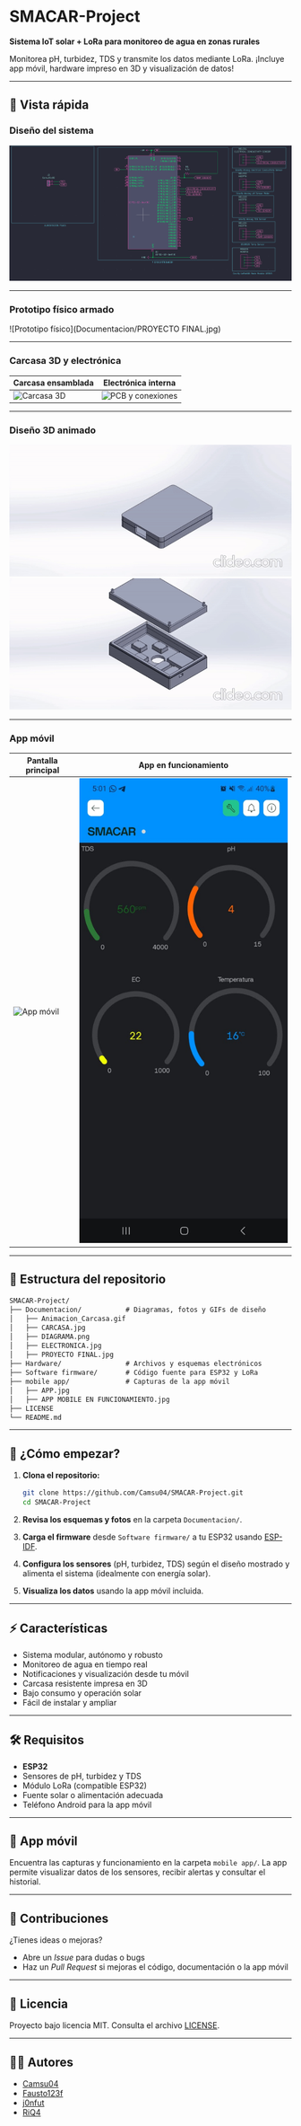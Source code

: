 
# SMACAR-Project

**Sistema IoT solar + LoRa para monitoreo de agua en zonas rurales**

Monitorea pH, turbidez, TDS y transmite los datos mediante LoRa. ¡Incluye app móvil, hardware impreso en 3D y visualización de datos!

---

## 🌟 Vista rápida

### Diseño del sistema

![Diagrama general](Hardware/Electronic/SMACAR%20MAIN%20BOARD/Diagrama.png)


---

### Prototipo físico armado

![Prototipo físico](Documentacion/PROYECTO FINAL.jpg)

---

### Carcasa 3D y electrónica

| Carcasa ensamblada                       | Electrónica interna                        |
|-------------------------------------------|--------------------------------------------|
| ![Carcasa 3D](Documentacion/CARCASA.jpg) | ![PCB y conexiones](Documentacion/ELECTRONICA.jpg) |

---

### Diseño 3D animado

![Animación carcasa 3D](Hardware/3D%20Design/Carcasa%20LoRaWAN/ensamble%20gif.gif)
![Animación carcasa 3D](Hardware/3D%20Design/Carcasa%20placa%20Trasmisora/ensamblaje%20gif.gif)

---

### App móvil

| Pantalla principal | App en funcionamiento |
|--------------------|----------------------|
| ![App móvil](mobile%20app/APP.jpg) | ![App funcionando](Software/mobile%20app/APP_MOBILE_EN_FUNCIONAMIENTO.jpg) |


---

## 📁 Estructura del repositorio

```
SMACAR-Project/
├── Documentacion/           # Diagramas, fotos y GIFs de diseño
│   ├── Animacion_Carcasa.gif
│   ├── CARCASA.jpg
│   ├── DIAGRAMA.png
│   ├── ELECTRONICA.jpg
│   ├── PROYECTO FINAL.jpg
├── Hardware/                # Archivos y esquemas electrónicos
├── Software firmware/       # Código fuente para ESP32 y LoRa
├── mobile app/              # Capturas de la app móvil
│   ├── APP.jpg
│   ├── APP MOBILE EN FUNCIONAMIENTO.jpg
├── LICENSE
└── README.md
```

---

## 🚀 ¿Cómo empezar?

1. **Clona el repositorio:**
    ```bash
    git clone https://github.com/Camsu04/SMACAR-Project.git
    cd SMACAR-Project
    ```

2. **Revisa los esquemas y fotos** en la carpeta `Documentacion/`.

3. **Carga el firmware** desde `Software firmware/` a tu ESP32 usando [ESP-IDF](https://docs.espressif.com/projects/esp-idf/en/latest/esp32/get-started/index.html).

4. **Configura los sensores** (pH, turbidez, TDS) según el diseño mostrado y alimenta el sistema (idealmente con energía solar).

5. **Visualiza los datos** usando la app móvil incluida.

---

## ⚡ Características

- Sistema modular, autónomo y robusto
- Monitoreo de agua en tiempo real
- Notificaciones y visualización desde tu móvil
- Carcasa resistente impresa en 3D
- Bajo consumo y operación solar
- Fácil de instalar y ampliar

---

## 🛠️ Requisitos

- **ESP32**
- Sensores de pH, turbidez y TDS
- Módulo LoRa (compatible ESP32)
- Fuente solar o alimentación adecuada
- Teléfono Android para la app móvil

---

## 📲 App móvil

Encuentra las capturas y funcionamiento en la carpeta `mobile app/`.
La app permite visualizar datos de los sensores, recibir alertas y consultar el historial.

---

## 🤝 Contribuciones

¿Tienes ideas o mejoras?
- Abre un *Issue* para dudas o bugs
- Haz un *Pull Request* si mejoras el código, documentación o la app móvil

---

## 📄 Licencia

Proyecto bajo licencia MIT.
Consulta el archivo [LICENSE](LICENSE).

---

## 👨‍💻 Autores

- [Camsu04](https://github.com/Camsu04)
- [Fausto123f](https://github.com/Fausto123f)
- [j0nfut](https://github.com/j0nfut)
- [RiQ4](https://github.com/RiQ4)
